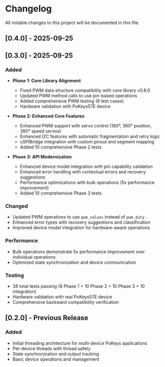 # Changelog

All notable changes to this project will be documented in this file.

## [0.4.0] - 2025-09-25



## [0.3.0] - 2025-09-25

### Added
- **Phase 1: Core Library Alignment**
  - Fixed PWM data structure compatibility with core library v0.8.0
  - Updated PWM method calls to use pin-based operations
  - Added comprehensive PWM testing (8 test cases)
  - Hardware validation with PoKeys57E device

- **Phase 2: Enhanced Core Features**
  - Enhanced PWM support with servo control (180°, 360° position, 360° speed servos)
  - Enhanced I2C features with automatic fragmentation and retry logic
  - uSPIBridge integration with custom pinout and segment mapping
  - Added 10 comprehensive Phase 2 tests

- **Phase 3: API Modernization**
  - Enhanced device model integration with pin capability validation
  - Enhanced error handling with contextual errors and recovery suggestions
  - Performance optimizations with bulk operations (5x performance improvement)
  - Added 10 comprehensive Phase 3 tests

### Changed
- Updated PWM operations to use `pwm_values` instead of `pwm_duty`
- Enhanced error types with recovery suggestions and classification
- Improved device model integration for hardware-aware operations

### Performance
- Bulk operations demonstrate 5x performance improvement over individual operations
- Optimized state synchronization and device communication

### Testing
- 38 total tests passing (8 Phase 1 + 10 Phase 2 + 10 Phase 3 + 10 integration)
- Hardware validation with real PoKeys57E device
- Comprehensive backward compatibility verification

## [0.2.0] - Previous Release

### Added
- Initial threading architecture for multi-device PoKeys applications
- Per-device threads with thread safety
- State synchronization and output tracking
- Basic device operations and management
